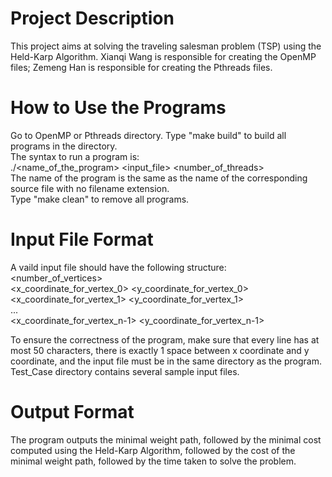 # Project Description
This project aims at solving the traveling salesman problem (TSP) using the Held-Karp Algorithm. Xianqi Wang is responsible for creating the OpenMP files; Zemeng Han is responsible for creating the Pthreads files.

# How to Use the Programs
Go to OpenMP or Pthreads directory. Type "make build" to build all programs in the directory.<br/>
The syntax to run a program is:<br/>
./<name_of_the_program> <input_file> <number_of_threads><br/>
The name of the program is the same as the name of the corresponding source file with no filename extension.<br/>
Type "make clean" to remove all programs.

# Input File Format
A vaild input file should have the following structure:<br/>
<number_of_vertices><br/>
<x_coordinate_for_vertex_0> <y_coordinate_for_vertex_0><br/>
<x_coordinate_for_vertex_1> <y_coordinate_for_vertex_1><br/>
...<br/>
<x_coordinate_for_vertex_n-1> <y_coordinate_for_vertex_n-1><br/>

To ensure the correctness of the program, make sure that every line has at most 50 characters, there is exactly 1 space between x coordinate and y coordinate, and the input file must be in the same directory as the program. Test_Case directory contains several sample input files. 

# Output Format
The program outputs the minimal weight path, followed by the minimal cost computed using the Held-Karp Algorithm, followed by the cost of the minimal weight path, followed by the time taken to solve the problem.